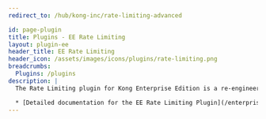 ```yaml
---
redirect_to: /hub/kong-inc/rate-limiting-advanced

id: page-plugin
title: Plugins - EE Rate Limiting
layout: plugin-ee
header_title: EE Rate Limiting
header_icon: /assets/images/icons/plugins/rate-limiting.png
breadcrumbs:
  Plugins: /plugins
description: |
  The Rate Limiting plugin for Kong Enterprise Edition is a re-engineered version of the incredibly popular Community Edition Rate Limiting plugin, with greatly enhanced configuration options and performance.

  * [Detailed documentation for the EE Rate Limiting Plugin](/enterprise/latest/plugins/rate-limiting-advanced/)
---
```

